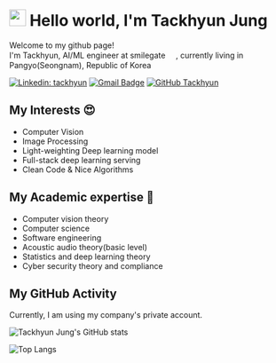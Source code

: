 <h1><img src="https://media.giphy.com/media/hvRJCLFzcasrR4ia7z/giphy.gif" width="30px"/> Hello world, I'm Tackhyun Jung </h1>

<p> Welcome to my github page! </br>
I'm Tackhyun, AI/ML engineer at smilegate <img src="https://media.pcgamesinsider.biz/2020/7/105964/smilegate-barcelona-logo-r225x.png" width="15"/>, 
currently living in Pangyo(Seongnam), Republic of Korea <img src="https://e7.pngegg.com/pngimages/981/536/png-clipart-flag-of-south-korea-first-republic-of-korea-flag-miscellaneous-flag-thumbnail.png" width="15"/> </b></p>


[![Linkedin: tackhyun](https://img.shields.io/badge/-tackhyun-blue?style=flat-square&logo=Linkedin&logoColor=white&link=https://www.linkedin.com/in/tackhyun-jung-a248941a8/)](https://www.linkedin.com/in/tackhyun-jung-a248941a8//)
[![Gmail Badge](https://img.shields.io/badge/-takhyun12@gmail.com-c14438?style=flat-square&logo=Gmail&logoColor=white&link=mailto:takhyun12@gmail.com)](mailto:takhyun12@gmail.com) 
[![GitHub Tackhyun](https://img.shields.io/github/followers/takhyun12?label=follow&style=social)](https://github.com/takhyun12)


## My Interests 😍

- Computer Vision
- Image Processing
- Light-weighting Deep learning model
- Full-stack deep learning serving
- Clean Code & Nice Algorithms

## My Academic expertise 📘
- Computer vision theory
- Computer science
- Software engineering
- Acoustic audio theory(basic level)
- Statistics and deep learning theory
- Cyber security theory and compliance

## My GitHub Activity
Currently, I am using my company's private account.

![Tackhyun Jung's GitHub stats](https://github-readme-stats.vercel.app/api?username=takhyun12&show_icons=true&theme=tokyonight&include_all_commits=true&count_private=true)

![Top Langs](https://github-readme-stats.vercel.app/api/top-langs/?username=takhyun12&layout=compact&include_all_commits=true&count_private=true&theme=tokyonight)
